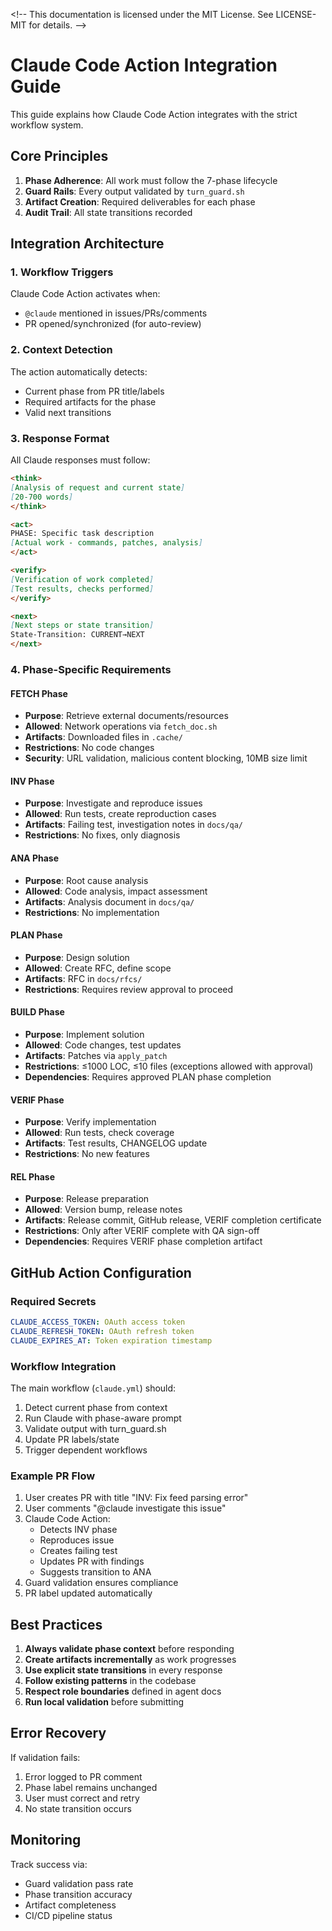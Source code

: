 <\!--
This documentation is licensed under the MIT License.
See LICENSE-MIT for details.
-->

# Claude Code Action Integration Guide

This guide explains how Claude Code Action integrates with the strict workflow system.

## Core Principles

1. **Phase Adherence**: All work must follow the 7-phase lifecycle
2. **Guard Rails**: Every output validated by `turn_guard.sh`
3. **Artifact Creation**: Required deliverables for each phase
4. **Audit Trail**: All state transitions recorded

## Integration Architecture

### 1. Workflow Triggers

Claude Code Action activates when:

- `@claude` mentioned in issues/PRs/comments
- PR opened/synchronized (for auto-review)

### 2. Context Detection

The action automatically detects:

- Current phase from PR title/labels
- Required artifacts for the phase
- Valid next transitions

### 3. Response Format

All Claude responses must follow:

```markdown
<think>
[Analysis of request and current state]
[20-700 words]
</think>

<act>
PHASE: Specific task description
[Actual work - commands, patches, analysis]
</act>

<verify>
[Verification of work completed]
[Test results, checks performed]
</verify>

<next>
[Next steps or state transition]
State-Transition: CURRENT→NEXT
</next>
```

### 4. Phase-Specific Requirements

#### FETCH Phase

- **Purpose**: Retrieve external documents/resources
- **Allowed**: Network operations via `fetch_doc.sh`
- **Artifacts**: Downloaded files in `.cache/`
- **Restrictions**: No code changes
- **Security**: URL validation, malicious content blocking, 10MB size limit

#### INV Phase

- **Purpose**: Investigate and reproduce issues
- **Allowed**: Run tests, create reproduction cases
- **Artifacts**: Failing test, investigation notes in `docs/qa/`
- **Restrictions**: No fixes, only diagnosis

#### ANA Phase

- **Purpose**: Root cause analysis
- **Allowed**: Code analysis, impact assessment
- **Artifacts**: Analysis document in `docs/qa/`
- **Restrictions**: No implementation

#### PLAN Phase

- **Purpose**: Design solution
- **Allowed**: Create RFC, define scope
- **Artifacts**: RFC in `docs/rfcs/`
- **Restrictions**: Requires review approval to proceed

#### BUILD Phase

- **Purpose**: Implement solution
- **Allowed**: Code changes, test updates
- **Artifacts**: Patches via `apply_patch`
- **Restrictions**: ≤1000 LOC, ≤10 files (exceptions allowed with approval)
- **Dependencies**: Requires approved PLAN phase completion

#### VERIF Phase

- **Purpose**: Verify implementation
- **Allowed**: Run tests, check coverage
- **Artifacts**: Test results, CHANGELOG update
- **Restrictions**: No new features

#### REL Phase

- **Purpose**: Release preparation
- **Allowed**: Version bump, release notes
- **Artifacts**: Release commit, GitHub release, VERIF completion certificate
- **Restrictions**: Only after VERIF complete with QA sign-off
- **Dependencies**: Requires VERIF phase completion artifact

## GitHub Action Configuration

### Required Secrets

```yaml
CLAUDE_ACCESS_TOKEN: OAuth access token
CLAUDE_REFRESH_TOKEN: OAuth refresh token
CLAUDE_EXPIRES_AT: Token expiration timestamp
```

### Workflow Integration

The main workflow (`claude.yml`) should:

1. Detect current phase from context
2. Run Claude with phase-aware prompt
3. Validate output with turn_guard.sh
4. Update PR labels/state
5. Trigger dependent workflows

### Example PR Flow

1. User creates PR with title "INV: Fix feed parsing error"
2. User comments "@claude investigate this issue"
3. Claude Code Action:
   - Detects INV phase
   - Reproduces issue
   - Creates failing test
   - Updates PR with findings
   - Suggests transition to ANA
4. Guard validation ensures compliance
5. PR label updated automatically

## Best Practices

1. **Always validate phase context** before responding
2. **Create artifacts incrementally** as work progresses
3. **Use explicit state transitions** in every response
4. **Follow existing patterns** in the codebase
5. **Respect role boundaries** defined in agent docs
6. **Run local validation** before submitting

## Error Recovery

If validation fails:

1. Error logged to PR comment
2. Phase label remains unchanged
3. User must correct and retry
4. No state transition occurs

## Monitoring

Track success via:

- Guard validation pass rate
- Phase transition accuracy
- Artifact completeness
- CI/CD pipeline status
